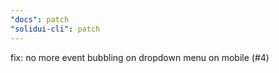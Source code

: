```yaml
---
"docs": patch
"solidui-cli": patch
---
```


fix: no more event bubbling on dropdown menu on mobile (#4)
